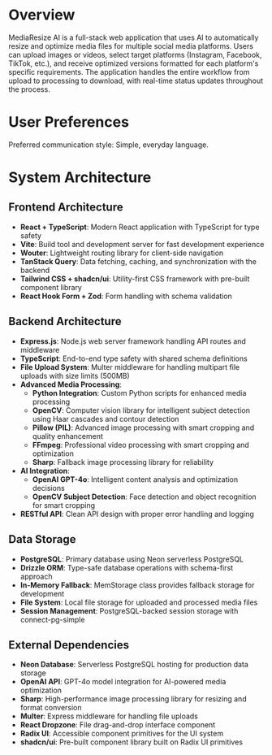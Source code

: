 # Overview

MediaResize AI is a full-stack web application that uses AI to automatically resize and optimize media files for multiple social media platforms. Users can upload images or videos, select target platforms (Instagram, Facebook, TikTok, etc.), and receive optimized versions formatted for each platform's specific requirements. The application handles the entire workflow from upload to processing to download, with real-time status updates throughout the process.

# User Preferences

Preferred communication style: Simple, everyday language.

# System Architecture

## Frontend Architecture
- **React + TypeScript**: Modern React application with TypeScript for type safety
- **Vite**: Build tool and development server for fast development experience
- **Wouter**: Lightweight routing library for client-side navigation
- **TanStack Query**: Data fetching, caching, and synchronization with the backend
- **Tailwind CSS + shadcn/ui**: Utility-first CSS framework with pre-built component library
- **React Hook Form + Zod**: Form handling with schema validation

## Backend Architecture
- **Express.js**: Node.js web server framework handling API routes and middleware
- **TypeScript**: End-to-end type safety with shared schema definitions
- **File Upload System**: Multer middleware for handling multipart file uploads with size limits (500MB)
- **Advanced Media Processing**: 
  - **Python Integration**: Custom Python scripts for enhanced media processing
  - **OpenCV**: Computer vision library for intelligent subject detection using Haar cascades and contour detection
  - **Pillow (PIL)**: Advanced image processing with smart cropping and quality enhancement
  - **FFmpeg**: Professional video processing with smart cropping and optimization
  - **Sharp**: Fallback image processing library for reliability
- **AI Integration**: 
  - **OpenAI GPT-4o**: Intelligent content analysis and optimization decisions
  - **OpenCV Subject Detection**: Face detection and object recognition for smart cropping
- **RESTful API**: Clean API design with proper error handling and logging

## Data Storage
- **PostgreSQL**: Primary database using Neon serverless PostgreSQL
- **Drizzle ORM**: Type-safe database operations with schema-first approach
- **In-Memory Fallback**: MemStorage class provides fallback storage for development
- **File System**: Local file storage for uploaded and processed media files
- **Session Management**: PostgreSQL-backed session storage with connect-pg-simple

## External Dependencies
- **Neon Database**: Serverless PostgreSQL hosting for production data storage
- **OpenAI API**: GPT-4o model integration for AI-powered media optimization
- **Sharp**: High-performance image processing library for resizing and format conversion
- **Multer**: Express middleware for handling file uploads
- **React Dropzone**: File drag-and-drop interface component
- **Radix UI**: Accessible component primitives for the UI system
- **shadcn/ui**: Pre-built component library built on Radix UI primitives